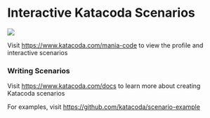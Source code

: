 # Interactive Katacoda Scenarios

[![](http://shields.katacoda.com/katacoda/mania-code/count.svg)](https://www.katacoda.com/mania-code "Get your profile on Katacoda.com")

Visit https://www.katacoda.com/mania-code to view the profile and interactive scenarios

### Writing Scenarios
Visit https://www.katacoda.com/docs to learn more about creating Katacoda scenarios

For examples, visit https://github.com/katacoda/scenario-example
